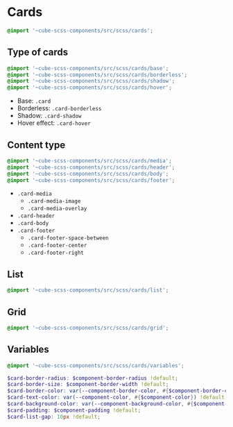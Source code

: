 # Cards

```scss
@import '~cube-scss-components/src/scss/cards';
```

## Type of cards

```scss
@import '~cube-scss-components/src/scss/cards/base';
@import '~cube-scss-components/src/scss/cards/borderless';
@import '~cube-scss-components/src/scss/cards/shadow';
@import '~cube-scss-components/src/scss/cards/hover';
```

- Base: `.card`
- Borderless: `.card-borderless`
- Shadow: `.card-shadow`
- Hover effect: `.card-hover`

## Content type

```scss
@import '~cube-scss-components/src/scss/cards/media';
@import '~cube-scss-components/src/scss/cards/header';
@import '~cube-scss-components/src/scss/cards/body';
@import '~cube-scss-components/src/scss/cards/footer';
```

- `.card-media`
  - `.card-media-image`
  - `.card-media-overlay`
- `.card-header`
- `.card-body`
- `.card-footer`
  - `.card-footer-space-between`
  - `.card-footer-center`
  - `.card-footer-right`

## List

```scss
@import '~cube-scss-components/src/scss/cards/list';
```

## Grid

```scss
@import '~cube-scss-components/src/scss/cards/grid';
```

## Variables

```scss
@import '~cube-scss-components/src/scss/cards/variables';
```

```scss
$card-border-radius: $component-border-radius !default;
$card-border-size: $component-border-width !default;
$card-border-color: var(--component-border-color, #{$component-border-color}) !default;
$card-text-color: var(--component-color, #{$component-color}) !default;
$card-background-color: var(--component-background-color, #{$component-background-color}) !default;
$card-padding: $component-padding !default;
$card-list-gap: 10px !default;
```
